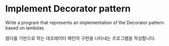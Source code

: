 # Implement Decorator pattern

Write a program that represents an implementation of the Decorator pattern based on lambdas.

람다를 기반으로 하는 데코레이터 패턴의 구현을 나타내는 프로그램을 작성합니다.
